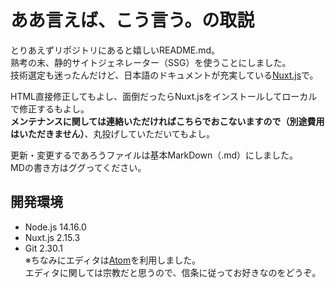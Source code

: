 # ああ言えば、こう言う。の取説
とりあえずリポジトリにあると嬉しいREADME.md。  
熟考の末、静的サイトジェネレーター（SSG）を使うことにしました。  
技術選定も迷ったんだけど、日本語のドキュメントが充実している[Nuxt.js](https://ja.nuxtjs.org/)で。

HTML直接修正してもよし、面倒だったらNuxt.jsをインストールしてローカルで修正するもよし。  
**メンテナンスに関しては連絡いただければこちらでおこないますので（別途費用はいただきません）**、丸投げしていただいてもよし。

更新・変更するであろうファイルは基本MarkDown（.md）にしました。  
MDの書き方はググってください。

## 開発環境
- Node.js 14.16.0  
- Nuxt.js 2.15.3  
- Git 2.30.1  
※ちなみにエディタは[Atom](https://atom.io/)を利用しました。  
エディタに関しては宗教だと思うので、信条に従ってお好きなのをどうぞ。
